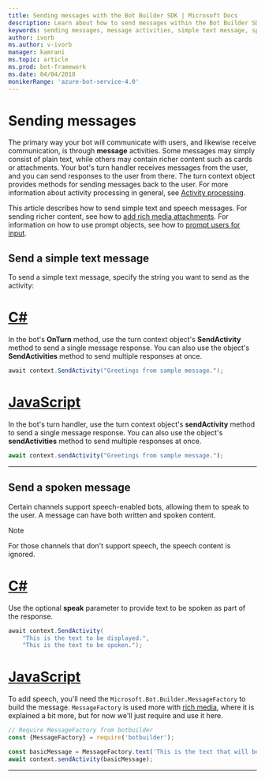 ```yaml
---
title: Sending messages with the Bot Builder SDK | Microsoft Docs
description: Learn about how to send messages within the Bot Builder SDK.
keywords: sending messages, message activities, simple text message, speech, spoken message  
author: ivorb
ms.author: v-ivorb
manager: kamrani
ms.topic: article
ms.prod: bot-framework
ms.date: 04/04/2018
monikerRange: 'azure-bot-service-4.0'
---
```


# Sending messages

The primary way your bot will communicate with users, and likewise receive communication, is through **message** activities. Some messages may simply consist of plain text, while others may contain richer content such as cards or attachments. Your bot's turn handler receives messages from the user, and you can send responses to the user from there. The turn context object provides methods for sending messages back to the user. For more information about activity processing in general, see [Activity processing](bot-builder-concept-activity-processing.md).

This article describes how to send simple text and speech messages. For sending richer content, see how to [add rich media attachments](bot-builder-howto-add-media-attachments.md). For information on how to use prompt objects, see how to [prompt users for input](bot-builder-prompts.md).

## Send a simple text message

To send a simple text message, specify the string you want to send as the activity:

# [C#](#tab/csharp)

In the bot's **OnTurn** method, use the turn context object's **SendActivity** method to send a single message response. You can also use the object's **SendActivities** method to send multiple responses at once.

```cs
await context.SendActivity("Greetings from sample message.");
```

# [JavaScript](#tab/javascript)

In the bot's turn handler, use the turn context object's **sendActivity** method to send a single message response. You can also use the object's **sendActivities** method to send multiple responses at once.

```javascript
await context.sendActivity("Greetings from sample message.");
```

---

## Send a spoken message

Certain channels support speech-enabled bots, allowing them to speak to the user. A message can have both written and spoken content.

> [!NOTE]
> For those channels that don't support speech, the speech content is ignored.

# [C#](#tab/csharp)

Use the optional **speak** parameter to provide text to be spoken as part of the response.

```cs
await context.SendActivity(
    "This is the text to be displayed.",
    "This is the text to be spoken.");
```

# [JavaScript](#tab/javascript)

To add speech, you'll need the `Microsoft.Bot.Builder.MessageFactory` to build the message. `MessageFactory` is used more with [rich media](bot-builder-howto-add-media-attachments.md), where it is explained a bit more, but for now we'll just require and use it here.

```javascript
// Require MessageFactory from botbuilder
const {MessageFactory} = require('botbuilder');

const basicMessage = MessageFactory.text('This is the text that will be displayed.', 'This is the text that will be spoken.');
await context.sendActivity(basicMessage);
```

---
